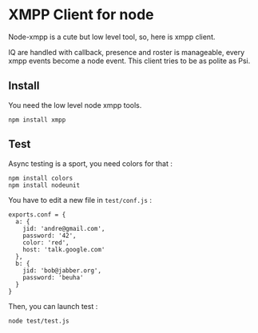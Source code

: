 XMPP Client for node
====================

Node-xmpp is a cute but low level tool, so, here is xmpp client.

IQ are handled with callback, presence and roster is manageable, every xmpp events become a node event. This client tries to be as polite as Psi.

Install
-------

You need the low level node xmpp tools.

    npm install xmpp

Test
----

Async testing is a sport, you need colors for that :

    npm install colors
    npm install nodeunit

You have to edit a new file in `test/conf.js` :

    exports.conf = {
      a: {
        jid: 'andre@gmail.com',
        password: '42',
        color: 'red',
        host: 'talk.google.com'
      },
      b: {
        jid: 'bob@jabber.org',
        password: 'beuha'
      }
    }

Then, you can launch test :

    node test/test.js
